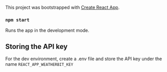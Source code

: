 This project was bootstrapped with [Create React App](https://github.com/facebook/create-react-app).

### `npm start`

Runs the app in the development mode.

## Storing the API key

For the dev environment, create a .env file and store the API key under the name `REACT_APP_WEATHERBIT_KEY`
